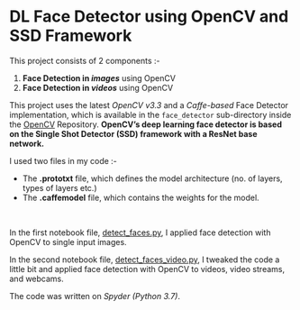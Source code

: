 # DL Face Detector using OpenCV and SSD Framework

This project consists of 2 components :-
1. **Face Detection in _images_** using OpenCV
2. **Face Detection in _videos_** using OpenCV

This project uses the latest _OpenCV v3.3_ and a _Caffe-based_ Face Detector implementation, which is available in the `face_detector` sub-directory inside the [OpenCV](https://github.com/opencv/opencv/tree/master/samples/dnn/face_detector) Repository.
**OpenCV’s deep learning face detector is based on the Single Shot Detector (SSD) framework with a ResNet base network.**

I used two files in my code :-
- The **.prototxt** file, which defines the model architecture (no. of layers, types of layers etc.)
- The **.caffemodel** file, which contains the weights for the model.
</br>

In the first notebook file, [detect_faces.py](DL-Face-Detector-using-OpenCV-and-SSD-Framework/detect_faces.py), I applied face detection with OpenCV to single input images.

In the second notebook file, [detect_faces_video.py](DL-Face-Detector-using-OpenCV-and-SSD-Framework/detect_faces_video.py), I tweaked the code a little bit and applied face detection with OpenCV to videos, video streams, and webcams.

The code was written on _Spyder (Python 3.7)_.
